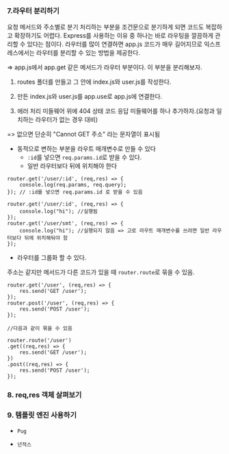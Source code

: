 ### 7.라우터 분리하기
요청 메서드와 주소별로 분기 처리하는 부분을 조건문으로 분기하게 되면 코드도 복잡하고 확장하기도 어렵다. Express를 사용하는 이유 중 하나는 바로 라우팅을 깔끔하게 관리할 수 있다는 점이다. 라우터를 많이 연결하면 app.js 코드가 매우 길어지므로 익스프레스에서는 라우터를 분리할 수 있는 방법을 제공한다.

=> app.js에서 app.get 같은 메서드가 라우터 부분이다. 이 부분을 분리해보자.

1. routes 폴더를 만들고 그 안에 index.js와 user.js를 작성한다.

2. 만든 index.js와 user.js를 app.use로 app.js에 연결한다.

3. 에러 처리 미들웨어 위에 404 상태 코드 응답 미들웨어를 하나 추가하자.(요청과 일치하는 라우터가 없는 경우 대비)

=> 없으면 단순히 "Cannot GET 주소" 라는 문자열이 표시됨

- 동적으로 변하는 부분을 라우트 매개변수로 만들 수 있다
    - `:id`를 넣으면 `req.params.id`로 받을 수 있다.
    - 일반 라우터보다 뒤에 위치해야 한다
```JS
router.get('/user/:id', (req,res) => {
    console.log(req.params, req.query);
}); // :id를 넣으면 req.params.id 로 받을 수 있음

router.get('/user/:id', (req,res) => {
    console.log("hi"); //실행됨
});
router.get('/user/smt', (req,res) => {
    console.log("hi"); //실행되지 않음 => 고로 라우트 매개변수를 쓰려면 일반 라우터보다 뒤에 위치해둬야 함
});
```

- 라우터를 그룹화 할 수 있다. 

주소는 같지만 메서드가 다른 코드가 있을 때 `router.route`로 묶을 수 있음.

```JS
router.get('/user', (req,res) => {
    res.send('GET /user');
}); 
router.post('/user', (req,res) => {
    res.send('POST /user');
}); 

//다음과 같이 묶을 수 있음

router.route('/user')
.get((req,res) => {
    res.send('GET /user');
})
.post((req,res) => {
    res.send('POST /user');
});
```


### 8. req,res 객체 살펴보기

### 9. 템플릿 엔진 사용하기

- `Pug`

- `넌적스`

